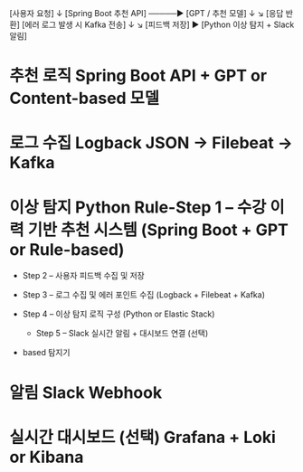 [사용자 요청]
↓
[Spring Boot 추천 API] ─────▶ [GPT / 추천 모델]
↓                          ↘︎
[응답 반환]               [에러 로그 발생 시 Kafka 전송]
↓                          ↘︎
[피드백 저장]        ▶︎ [Python 이상 탐지 + Slack 알림]


# 추천 로직	Spring Boot API + GPT or Content-based 모델
# 로그 수집	Logback JSON → Filebeat → Kafka
# 이상 탐지	Python Rule-Step 1 – 수강 이력 기반 추천 시스템 (Spring Boot + GPT or Rule-based)

- Step 2 – 사용자 피드백 수집 및 저장

- Step 3 – 로그 수집 및 에러 포인트 수집 (Logback + Filebeat + Kafka)

- Step 4 – 이상 탐지 로직 구성 (Python or Elastic Stack)

  - Step 5 – Slack 실시간 알림 + 대시보드 연결 (선택)

- based 탐지기
# 알림	Slack Webhook
# 실시간 대시보드 (선택)	Grafana + Loki or Kibana

